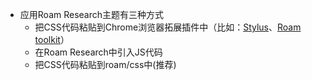 - 应用Roam Research主题有三种方式
    - 把CSS代码粘贴到Chrome浏览器拓展插件中（比如：[Stylus](https://chrome.google.com/webstore/detail/stylus/clngdbkpkpeebahjckkjfobafhncgmne?hl=en)、[Roam toolkit](https://chrome.google.com/webstore/detail/roam-toolkit/ebckolanhdjilblnkcgcgifaikppnhba)）
    - 在Roam Research中引入JS代码
    - 把CSS代码粘贴到roam/css中(推荐)
